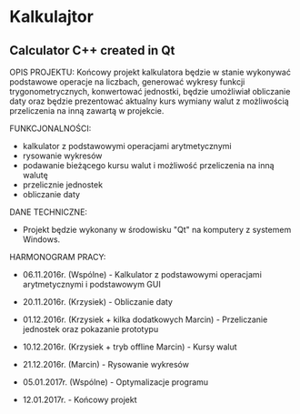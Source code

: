 # Kalkulajtor
Calculator C++ created in Qt
----------------------------
OPIS PROJEKTU: Końcowy projekt kalkulatora będzie w stanie wykonywać podstawowe operacje na liczbach, generować wykresy funkcji trygonometrycznych, konwertować jednostki, będzie umożliwiał obliczanie daty oraz będzie prezentować aktualny kurs wymiany walut z możliwością przeliczenia na inną zawartą w projekcie.

FUNKCJONALNOŚCI:
- kalkulator z podstawowymi operacjami arytmetycznymi
- rysowanie wykresów
- podawanie bieżącego kursu walut i możliwość przeliczenia na inną walutę
- przelicznie jednostek
- obliczanie daty

DANE TECHNICZNE: 
- Projekt będzie wykonany w środowisku "Qt" na komputery z systemem Windows.

HARMONOGRAM PRACY: 
- 06.11.2016r. (Wspólne) - Kalkulator z podstawowymi operacjami arytmetycznymi i podstawowym GUI
- 20.11.2016r. (Krzysiek) - Obliczanie daty
- 01.12.2016r. (Krzysiek + kilka dodatkowych Marcin) - Przeliczanie jednostek oraz pokazanie prototypu
- 10.12.2016r. (Krzysiek + tryb offline Marcin) - Kursy walut
- 21.12.2016r. (Marcin) - Rysowanie wykresów
- 05.01.2017r. (Wspólne) - Optymalizacje programu 

- 12.01.2017r. - Końcowy projekt
